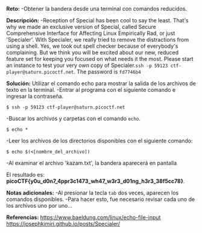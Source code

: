 
**Reto:**
-Obtener la bandera desde una terminal con comandos reducidos.

**Descripción:**
-Reception of Special has been cool to say the least. That's why we made an exclusive version of Special, called Secure Comprehensive Interface for Affecting Linux Empirically Rad, or just 'Specialer'. With Specialer, we really tried to remove the distractions from using a shell. Yes, we took out spell checker because of everybody's complaining. But we think you will be excited about our new, reduced feature set for keeping you focused on what needs it the most. Please start an instance to test your very own copy of Specialer.`ssh -p 59123 ctf-player@saturn.picoctf.net`. The password is `fd7746b4`

**Solución:**
Utilizar el comando echo para mostrar la salida de los archivos de texto en la terminal.
-Entrar al programa con el siguiente comando e ingresar la contraseña.
```
$ ssh -p 59123 ctf-player@saturn.picoctf.net
```
-Buscar los archivos y carpetas con el comando `echo`.
```
$ echo *
```
-Leer los archivos de los directorios disponibles con el siguiente comando:
```
$ echo $(<[nombre_del_archivo])
```
-Al examinar el archivo 'kazam.txt', la bandera aparecerá en pantalla

El resultado es: **picoCTF{y0u_d0n7_4ppr3c1473_wh47_w3r3_d01ng_h3r3_38f5cc78}**.

**Notas adicionales:**
-Al presionar la tecla `tab` dos veces, aparecen los comandos disponibles.
-Para hacer esto, fue necesario revisar cada uno de los archivos uno por uno...

**Referencias:**
https://www.baeldung.com/linux/echo-file-input
https://josephkimiri.github.io/posts/Specialer/